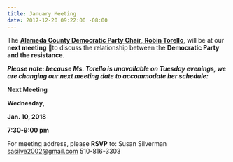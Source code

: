 ```yaml
---
title: January Meeting
date: 2017-12-20 09:22:00 -08:00
---
```


The [**Alameda County Democratic Party Chair**,  **Robin Torello**](https://www.cadem.org/our-party/our-county-committees), will be at our **next meeting** 👏to discuss the relationship between the **Democratic Party and the resistance**. 

***Please note:  because Ms. Torello is unavailable on Tuesday evenings, we are changing our next meeting date to accommodate her schedule:***

**Next Meeting**

**Wednesday**,

**Jan. 10, 2018**

**7:30-9:00 pm**

For meeting address,
please **RSVP** to:
Susan Silverman
sasilve2002@gmail.com
510-816-3303